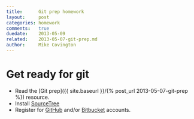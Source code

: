 ```yaml
---
title:      Git prep homework
layout:     post
categories: homework
comments:   true
duedate:    2013-05-09
related:    2013-05-07-git-prep.md
author:     Mike Covington
---
```


# Get ready for git

- Read the [Git prep]({{ site.baseurl }}/{% post_url 2013-05-07-git-prep %}) resource.
- Install [SourceTree](http://sourcetreeapp.com/)
- Register for [GitHub](https://github.com/) and/or [Bitbucket](https://bitbucket.org/) accounts.
